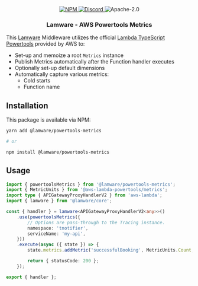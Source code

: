 <div align="center">
    <a href="https://www.npmjs.com/package/@lamware/powertools-metrics" target="_blank">
        <img src="https://img.shields.io/npm/v/@lamware/powertools-metrics?style=flat-square" alt="NPM" />
    </a>
    <a href="https://discord.gg/XMrHXtN" target="_blank">
        <img src="https://img.shields.io/discord/123906549860139008?color=7289DA&label=discord&logo=discord&logoColor=FFFFFF&style=flat-square" alt="Discord" />
    </a>
    <img src="https://img.shields.io/npm/l/@lamware/powertools-metrics?style=flat-square" alt="Apache-2.0" />
    <h3>Lamware - AWS Powertools Metrics</h3>
</div>

This [Lamware](https://github.com/tnotifier/lamware) Middleware utilizes the official [Lambda TypeScript Powertools](https://awslabs.github.io/aws-lambda-powertools-typescript/latest/core/metrics/) provided by AWS to:

- Set-up and memoize a root `Metrics` instance
- Publish Metrics automatically after the Function handler executes
- Optionally set-up default dimensions
- Automatically capture various metrics:
  - Cold starts
  - Function name

## Installation

This package is available via NPM:

```bash
yarn add @lamware/powertools-metrics

# or

npm install @lamware/powertools-metrics
```

## Usage

```typescript
import { powertoolsMetrics } from '@lamware/powertools-metrics';
import { MetricUnits } from '@aws-lambda-powertools/metrics';
import type { APIGatewayProxyHandlerV2 } from 'aws-lambda';
import { lamware } from '@lamware/core';

const { handler } = lamware<APIGatewayProxyHandlerV2<any>>()
    .use(powertoolsMetrics({
        // Options are pass-through to the Tracing instance.
        namespace: 'tnotifier',
        serviceName: 'my-api',
    }))
    .execute(async ({ state }) => {
        state.metrics.addMetric('successfulBooking', MetricUnits.Count, 1);

        return { statusCode: 200 };
    });

export { handler };
```
